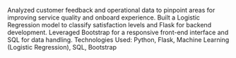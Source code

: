 Analyzed customer feedback and operational data to pinpoint areas for improving service quality and onboard experience.
Built a Logistic Regression model to classify satisfaction levels and Flask for backend development.
Leveraged Bootstrap for a responsive front-end interface and SQL for data handling.
Technologies Used: Python, Flask, Machine Learning (Logistic Regression), SQL, Bootstrap
